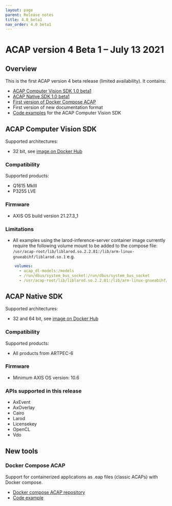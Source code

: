 ```yaml
---
layout: page
parent: Release notes
title: 4.0_beta1
nav_order: 4.0 beta1
---
```


# ACAP version 4 Beta 1 – July 13 2021

## Overview

This is the first ACAP version 4 beta release (limited availability). It contains:

- [ACAP Computer Vision SDK 1.0 beta1](#acap-computer-vision-sdk)
- [ACAP Native SDK 1.0 beta1](#acap-native-sdk)
- [First version of Docker Compose ACAP](#docker-compose-acap)
- First version of new documentation format
- [Code examples](https://github.com/AxisCommunications/acap-application-examples) for the ACAP Computer Vision SDK

## ACAP Computer Vision SDK

Supported architectures:

- 32 bit, see [image on Docker Hub](https://hub.docker.com/r/axisecp/acap-computer-vision-sdk)

### Compatibility

Supported products:

- Q1615 MkIII
- P3255 LVE

### Firmware

- AXIS OS build version 21.27.3_1

### Limitations

- All examples using the larod-inference-server container image currently require the following volume mount to be added to the compose file: `/usr/acap-root/lib/liblarod.so.2.2.81:/lib/arm-linux-gnueabihf/liblarod.so.1` e.g.

```yaml
    volumes:
      - acap_dl-models:/models
      - /run/dbus/system_bus_socket:/run/dbus/system_bus_socket
      - /usr/acap-root/lib/liblarod.so.2.2.81:/lib/arm-linux-gnueabihf/liblarod.so.1
 ```

## ACAP Native SDK

Supported architectures:

- 32 and 64 bit, see [image on Docker Hub](https://hub.docker.com/r/axisecp/acap-native-sdk)

### Compatibility

Supported products:

- All products from ARTPEC-6

### Firmware

- Minimum AXIS OS version: 10.6

### APIs supported in this release

- AxEvent
- AxOverlay
- Cairo
- Larod
- Licensekey
- OpenCL
- Vdo

## New tools

### Docker Compose ACAP

Support for containerized applications as .eap files (classic ACAPs) with Docker compose.

- [Docker compose ACAP repository](https://github.com/AxisCommunications/docker-compose-acap)
- [Code example](https://github.com/AxisCommunications/acap-native-sdk-examples/tree/master/container-example)
